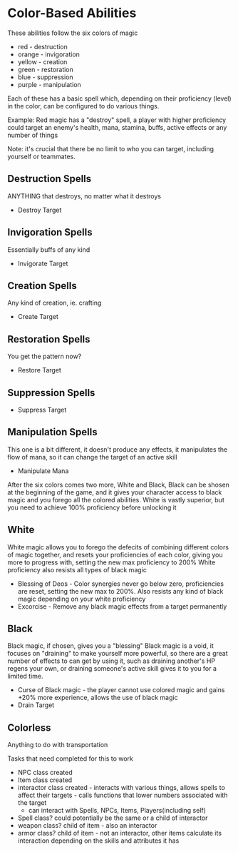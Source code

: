 # Color-Based Abilities
These abilities follow the six colors of magic

* red - destruction
* orange - invigoration
* yellow - creation
* green - restoration
* blue - suppression
* purple - manipulation

Each of these has a basic spell which, depending on their proficiency (level) in the color, can be configured to do various things.

Example: Red magic has a "destroy" spell, a player with higher proficiency could target an enemy's health, mana, stamina, buffs, active effects or any number of things

Note: it's crucial that there be no limit to who you can target, including yourself or teammates.

## Destruction Spells
ANYTHING that destroys, no matter what it destroys
* Destroy Target
## Invigoration Spells
Essentially buffs of any kind
* Invigorate Target
## Creation Spells
Any kind of creation, ie. crafting
* Create Target
## Restoration Spells
You get the pattern now?
* Restore Target
## Suppression Spells
* Suppress Target
## Manipulation Spells
This one is a bit different, it doesn't produce any effects, it manipulates the flow of mana, so it can change the target of an active skill
* Manipulate Mana

After the six colors comes two more, White and Black, Black can be shosen at the beginning of the game, and it gives your character access to black magic and you forego all the colored abilities. White is vastly superior, but you need to achieve 100% proficiency before unlocking it

## White 
White magic allows you to forego the defecits of combining different colors of magic together, and resets your proficiencies of each color, giving you more to progress with, setting the new max proficiency to 200%
White proficiency also resists all types of black magic
* Blessing of Deos - Color synergies never go below zero, proficiencies are reset, setting the new max to 200%. Also resists any kind of black magic depending on your white proficiency
* Excorcise - Remove any black magic effects from a target permanently
## Black
Black magic, if chosen, gives you a "blessing"
Black magic is a void, it focuses on "draining" to make yourself more powerful, so there are a great number of effects to can get by using it, such as draining another's HP regens your own, or draining someone's active skill gives it to you for a limited time.
* Curse of Black magic - the player cannot use colored magic and gains +20% more experience, allows the use of black magic
* Drain Target

## Colorless
Anything to do with transportation

Tasks that need completed for this to work

* NPC class created
* Item class created
* interactor class created - interacts with various things, allows spells to affect their targets - calls functions that lower numbers associated with the target
  * can interact with Spells, NPCs, Items, Players(including self) 
* Spell class? could potentially be the same or a child of interactor
* weapon class? child of item - also an interactor
* armor class? child of item - not an interactor, other items calculate its interaction depending on the skills and attributes it has
